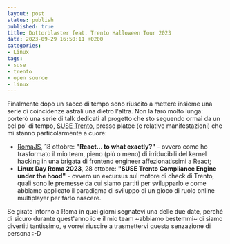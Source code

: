 ```yaml
---
layout: post
status: publish
published: true
title: Dottorblaster feat. Trento Halloween Tour 2023
date: 2023-09-29 16:50:11 +0200
categories:
- Linux
tags:
- suse
- trento
- open source
- linux
---
```


Finalmente dopo un sacco di tempo sono riuscito a mettere insieme una serie di coincidenze astrali una dietro l'altra. Non la farò molto lunga: porterò una serie di talk dedicati al progetto che sto seguendo ormai da un bel po' di tempo, [SUSE Trento](https://more.suse.com/FY22_PM_GLB_EL_SAP_PTN-SAPP_SAPC_LP_Trento_Landing_Page.html), presso platee (e relative manifestazioni) che mi stanno particolarmente a cuore:

- [RomaJS](https://romajs.org), 18 ottobre: **"React... to what exactly?"** - ovvero come ho trasformato il mio team, pieno (più o meno) di irriducibili del kernel hacking in una brigata di frontend engineer affezionatissimi a React;
- **Linux Day Roma 2023**, 28 ottobre: **"SUSE Trento Compliance Engine under the hood"** - ovvero un excursus sul motore di check di Trento, quali sono le premesse da cui siamo partiti per svilupparlo e come abbiamo applicato il paradigma di sviluppo di un gioco di ruolo online multiplayer per farlo nascere.

Se girate intorno a Roma in quei giorni segnatevi una delle due date, perché di sicuro durante quest'anno io e il mio team ~abbiamo bestemmi~ ci siamo divertiti tantissimo, e vorrei riuscire a trasmettervi questa senzazione di persona :-D

